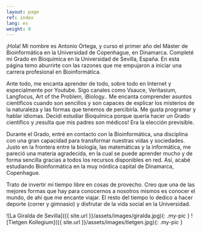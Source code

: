```yaml
---
layout: page 
ref: index
lang: es
weight: 0
---
```


¡Hola! Mi nombre es Antonio Ortega, y curso el primer año del Máster de Bioinformática en la Universidad de Copenhague, en Dinamarca. Completé mi Grado en Bioquímica en la Universidad de Sevilla, España. En esta página temo aburrirte con las razones que me empujaron a iniciar una carrera profesional en Bioinformática.

Ante todo, me encanta aprender de todo, sobre todo en Internet y especialmente por Youtube. Sigo canales como Vsauce, Veritasium, Langfocus, Art of the Problem, iBiology.. Me encanta comprender asuntos científicos cuando son sencillos y son capaces de explicar los misterios de la naturaleza y las formas que tenemos de percibirla. Me gusta programar y hablar idiomas. Decidí estudiar Bioquímica porque quería hacer un Grado científico y ¡resulta que mis padres son médicos! Era la elección previsible.

Durante el Grado, entré en contacto con la Bioinformática, una disciplina con una gran capacidad para transformar nuestras vidas y sociedades. Justo en la frontera entre la biología, las matemáticas y la informática, me pareció una materia agradecida, en la cual se puede aprender mucho y de forma sencilla gracias a todos los recursos disponibles en red. Así, acabé estudiando Bioinformática en la muy nórdica capital de Dinamarca, Copenhague.

Trato de invertir mi tiempo libre en cosas de provecho. Creo que una de las mejores formas que hay para conocernos a nosotros mismos es conocer el mundo, de ahí que me encante viajar. El resto del tiempo lo dedico a hacer deporte (correr y gimnasio) y disfrutar de la vida social en la Universidad.

![La Giralda de Sevilla]({{ site.url }}/assets/images/giralda.jpg){: .my-pic }
![Tietgen Kollegium]({{ site.url }}/assets/images/tietgen.jpg){: .my-pic }
